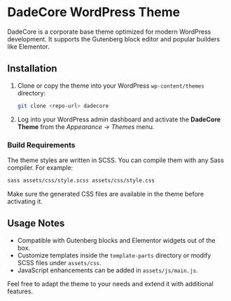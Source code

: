 # DadeCore WordPress Theme

DadeCore is a corporate base theme optimized for modern WordPress development. It supports the Gutenberg block editor and popular builders like Elementor.

## Installation

1. Clone or copy the theme into your WordPress `wp-content/themes` directory:
   ```bash
   git clone <repo-url> dadecore
   ```
2. Log into your WordPress admin dashboard and activate the **DadeCore Theme** from the *Appearance → Themes* menu.

### Build Requirements

The theme styles are written in SCSS. You can compile them with any Sass compiler. For example:

```bash
sass assets/css/style.scss assets/css/style.css
```

Make sure the generated CSS files are available in the theme before activating it.

## Usage Notes

- Compatible with Gutenberg blocks and Elementor widgets out of the box.
- Customize templates inside the `template-parts` directory or modify SCSS files under `assets/css`.
- JavaScript enhancements can be added in `assets/js/main.js`.

Feel free to adapt the theme to your needs and extend it with additional features.
